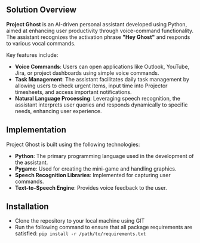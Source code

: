 ## Solution Overview

**Project Ghost** is an AI-driven personal assistant developed using Python, aimed at enhancing user productivity
through voice-command functionality. The assistant recognizes the activation phrase **"Hey Ghost"** and responds to
various vocal commands.

Key features include:
* **Voice Commands**: Users can open applications like Outlook, YouTube, Jira, or project dashboards using simple voice commands.
* **Task Management**: The assistant facilitates daily task management by allowing users to check urgent items, input time into Projector timesheets, and access important notifications.
* **Natural Language Processing**: Leveraging speech recognition, the assistant interprets user queries and responds dynamically to specific needs, enhancing user experience.

## Implementation

Project Ghost is built using the following technologies:
* **Python**: The primary programming language used in the development of the assistant.
* **Pygame**: Used for creating the mini-game and handling graphics.
* **Speech Recognition Libraries**: Implemented for capturing user commands.
* **Text-to-Speech Engine**: Provides voice feedback to the user.

## Installation

* Clone the repository to your local machine using GIT
* Run the following command to ensure that all package requirements are satisfied: `pip install -r /path/to/requirements.txt`
